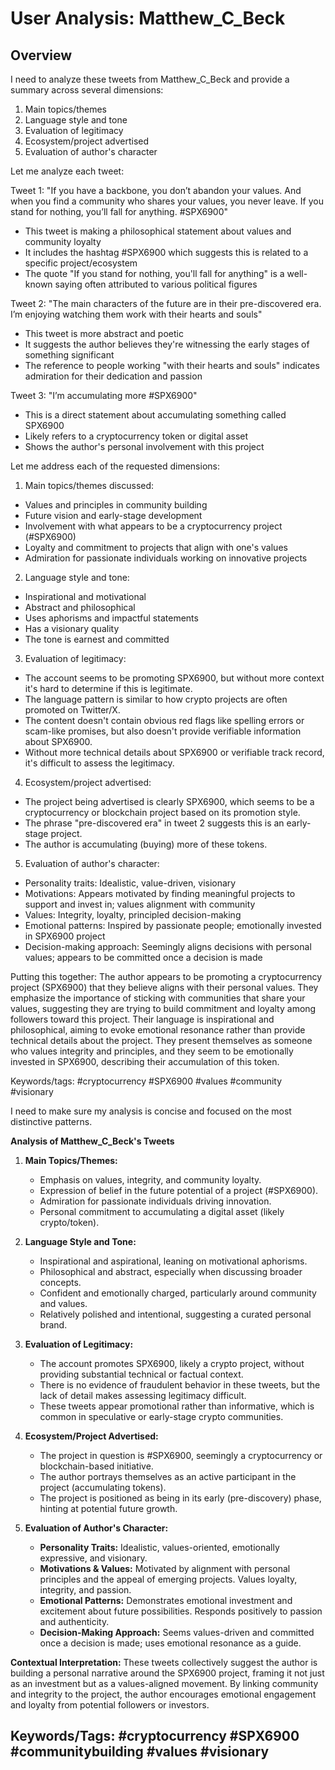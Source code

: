 # User Analysis: Matthew_C_Beck

## Overview

<think>
I need to analyze these tweets from Matthew_C_Beck and provide a summary across several dimensions:

1. Main topics/themes
2. Language style and tone
3. Evaluation of legitimacy
4. Ecosystem/project advertised
5. Evaluation of author's character

Let me analyze each tweet:

Tweet 1:
"If you have a backbone, you don’t abandon your values. And when you find a community who shares your values, you never leave. If you stand for nothing, you’ll fall for anything. #SPX6900"
- This tweet is making a philosophical statement about values and community loyalty
- It includes the hashtag #SPX6900 which suggests this is related to a specific project/ecosystem
- The quote "If you stand for nothing, you'll fall for anything" is a well-known saying often attributed to various political figures

Tweet 2:
"The main characters of the future are in their pre-discovered era. I’m enjoying watching them work with their hearts and souls"
- This tweet is more abstract and poetic
- It suggests the author believes they're witnessing the early stages of something significant
- The reference to people working "with their hearts and souls" indicates admiration for their dedication and passion

Tweet 3:
"I’m accumulating more #SPX6900"
- This is a direct statement about accumulating something called SPX6900
- Likely refers to a cryptocurrency token or digital asset
- Shows the author's personal involvement with this project

Let me address each of the requested dimensions:

1. Main topics/themes discussed:
- Values and principles in community building
- Future vision and early-stage development
- Involvement with what appears to be a cryptocurrency project (#SPX6900)
- Loyalty and commitment to projects that align with one's values
- Admiration for passionate individuals working on innovative projects

2. Language style and tone:
- Inspirational and motivational
- Abstract and philosophical
- Uses aphorisms and impactful statements
- Has a visionary quality
- The tone is earnest and committed

3. Evaluation of legitimacy:
- The account seems to be promoting SPX6900, but without more context it's hard to determine if this is legitimate.
- The language pattern is similar to how crypto projects are often promoted on Twitter/X.
- The content doesn't contain obvious red flags like spelling errors or scam-like promises, but also doesn't provide verifiable information about SPX6900.
- Without more technical details about SPX6900 or verifiable track record, it's difficult to assess the legitimacy.

4. Ecosystem/project advertised:
- The project being advertised is clearly SPX6900, which seems to be a cryptocurrency or blockchain project based on its promotion style.
- The phrase "pre-discovered era" in tweet 2 suggests this is an early-stage project.
- The author is accumulating (buying) more of these tokens.

5. Evaluation of author's character:
- Personality traits: Idealistic, value-driven, visionary
- Motivations: Appears motivated by finding meaningful projects to support and invest in; values alignment with community
- Values: Integrity, loyalty, principled decision-making
- Emotional patterns: Inspired by passionate people; emotionally invested in SPX6900 project
- Decision-making approach: Seemingly aligns decisions with personal values; appears to be committed once a decision is made

Putting this together:
The author appears to be promoting a cryptocurrency project (SPX6900) that they believe aligns with their personal values. They emphasize the importance of sticking with communities that share your values, suggesting they are trying to build commitment and loyalty among followers toward this project. Their language is inspirational and philosophical, aiming to evoke emotional resonance rather than provide technical details about the project. They present themselves as someone who values integrity and principles, and they seem to be emotionally invested in SPX6900, describing their accumulation of this token.

Keywords/tags: #cryptocurrency #SPX6900 #values #community #visionary

I need to make sure my analysis is concise and focused on the most distinctive patterns.
</think>

**Analysis of Matthew_C_Beck's Tweets**

1. **Main Topics/Themes:**
   - Emphasis on values, integrity, and community loyalty.
   - Expression of belief in the future potential of a project (#SPX6900).
   - Admiration for passionate individuals driving innovation.
   - Personal commitment to accumulating a digital asset (likely crypto/token).

2. **Language Style and Tone:**
   - Inspirational and aspirational, leaning on motivational aphorisms.
   - Philosophical and abstract, especially when discussing broader concepts.
   - Confident and emotionally charged, particularly around community and values.
   - Relatively polished and intentional, suggesting a curated personal brand.

3. **Evaluation of Legitimacy:**
   - The account promotes SPX6900, likely a crypto project, without providing substantial technical or factual context.
   - There is no evidence of fraudulent behavior in these tweets, but the lack of detail makes assessing legitimacy difficult.
   - These tweets appear promotional rather than informative, which is common in speculative or early-stage crypto communities.

4. **Ecosystem/Project Advertised:**
   - The project in question is #SPX6900, seemingly a cryptocurrency or blockchain-based initiative.
   - The author portrays themselves as an active participant in the project (accumulating tokens).
   - The project is positioned as being in its early (pre-discovery) phase, hinting at potential future growth.

5. **Evaluation of Author's Character:**
   - **Personality Traits:** Idealistic, values-oriented, emotionally expressive, and visionary.
   - **Motivations & Values:** Motivated by alignment with personal principles and the appeal of emerging projects. Values loyalty, integrity, and passion.
   - **Emotional Patterns:** Demonstrates emotional investment and excitement about future possibilities. Responds positively to passion and authenticity.
   - **Decision-Making Approach:** Seems values-driven and committed once a decision is made; uses emotional resonance as a guide.

**Contextual Interpretation:**
These tweets collectively suggest the author is building a personal narrative around the SPX6900 project, framing it not just as an investment but as a values-aligned movement. By linking community and integrity to the project, the author encourages emotional engagement and loyalty from potential followers or investors.

**Keywords/Tags:**
#cryptocurrency #SPX6900 #communitybuilding #values #visionary
---
